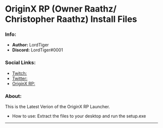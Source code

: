 # OriginX RP (Owner Raathz/ Christopher Raathz) Install Files

### Info:
- **Author:** LordTiger
- **Discord:** LordTiger#0001

### Social Links:
- [Twitch:](https://www.twitch.tv/mlordtiger)
- [Twitter:](https://twitter.com/MLordTiger)
- [OriginX RP:](https://discord.gg/5NDARUCubq)

### About:
This is the Latest Verion of the OriginX RP Launcher.

- How to use:
Extract the files to your desktop and run the setup.exe
---
